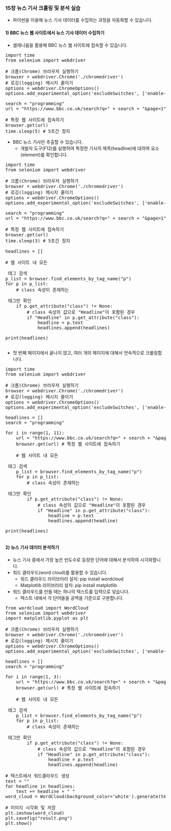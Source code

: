 ### 15장 뉴스 기사 크롤링 및 분석 실습

* 파이썬을 이용해 뉴스 기사 데이터를 수집하는 과정을 자동화할 수 있습니다.

#### 1) BBC 뉴스 웹 사이트에서 뉴스 기사 데이터 수집하기

* 셀레니움을 활용해 BBC 뉴스 웹 사이트에 접속할 수 있습니다.

<pre>
import time
from selenium import webdriver

# 크롬(Chrome) 브라우저 실행하기
browser = webdriver.Chrome('./chromedriver')
# 로깅(logging) 메시지 줄이기
options = webdriver.ChromeOptions()
options.add_experimental_option('excludeSwitches', ['enable-logging'])

search = "programming"
url = "https://www.bbc.co.uk/search?q=" + search + "&page=1"

# 특정 웹 사이트에 접속하기
browser.get(url)
time.sleep(5) # 5초간 정지
</pre>

* BBC 뉴스 기사만 추출할 수 있습니다.
    * 개발자 도구(F12)를 실행하여 특정한 기사의 제목(headline)에 대하여 요소(element)를 확인합니다.

<pre>
import time
from selenium import webdriver

# 크롬(Chrome) 브라우저 실행하기
browser = webdriver.Chrome('./chromedriver')
# 로깅(logging) 메시지 줄이기
options = webdriver.ChromeOptions()
options.add_experimental_option('excludeSwitches', ['enable-logging'])

search = "programming"
url = "https://www.bbc.co.uk/search?q=" + search + "&page=1"

# 특정 웹 사이트에 접속하기
browser.get(url)
time.sleep(3) # 5초간 정지

headlines = []

# 웹 사이트 내 모든 <p> 태그 검색
p_list = browser.find_elements_by_tag_name("p")
for p in p_list:
    # class 속성이 존재하는 <p> 태그만 확인
    if p.get_attribute("class") != None:
        # class 속성의 값으로 "Headline"이 포함된 경우
        if "Headline" in p.get_attribute("class"):
            headline = p.text
            headlines.append(headlines)

print(headlines)
</pre>

* 첫 번째 페이지에서 끝나지 않고, 여러 개의 페이지에 대해서 연속적으로 크롤링합니다.

<pre>
import time
from selenium import webdriver

# 크롬(Chrome) 브라우저 실행하기
browser = webdriver.Chrome('./chromedriver')
# 로깅(logging) 메시지 줄이기
options = webdriver.ChromeOptions()
options.add_experimental_option('excludeSwitches', ['enable-logging'])

headlines = []
search = "programming"

for i in range(1, 11):
    url = "https://www.bbc.co.uk/search?q=" + search + "&page=" + str(i)
    browser.get(url) # 특정 웹 사이트에 접속하기
    
    # 웹 사이트 내 모든 <p> 태그 검색
    p_list = browser.find_elements_by_tag_name("p")
    for p in p_list:
        # class 속성이 존재하는 <p> 태그만 확인
        if p.get_attribute("class") != None:
            # class 속성의 값으로 "Headline"이 포함된 경우
            if "Headline" in p.get_attribute("class"):
                headline = p.text
                headlines.append(headline)

print(headlines)
</pre>

#### 2) 뉴스 기사 데이터 분석하기

* 뉴스 기사 중에서 가장 높은 빈도수로 등장한 단어에 대해서 분석하여 시각화합니다.
* 워드 클라우드(word cloud)를 활용할 수 있습니다.
    * 워드 클라우드 라이브러리 설치: pip install wordcloud
    * Matplotlib 라이브러리 설치: pip install matplotlib
* 워드 클라우드를 만들 때는 하나의 텍스트를 입력으로 넣습니다.
    * 텍스트 내에서 각 단어들을 공백을 기준으로 구분합니다.

<pre>
from wordcloud import WordCloud
from selenium import webdriver
import matplotlib.pyplot as plt

# 크롬(Chrome) 브라우저 실행하기
browser = webdriver.Chrome('./chromedriver')
# 로깅(logging) 메시지 줄이기
options = webdriver.ChromeOptions()
options.add_experimental_option('excludeSwitches', ['enable-logging'])

headlines = []
search = "programming"

for i in range(1, 3):
    url = "https://www.bbc.co.uk/search?q=" + search + "&page=" + str(i)
    browser.get(url) # 특정 웹 사이트에 접속하기
    
    # 웹 사이트 내 모든 <p> 태그 검색
    p_list = browser.find_elements_by_tag_name("p")
    for p in p_list:
        # class 속성이 존재하는 <p> 태그만 확인
        if p.get_attribute("class") != None:
            # class 속성의 값으로 "Headline"이 포함된 경우
            if "Headline" in p.get_attribute("class"):
                headline = p.text
                headlines.append(headline)

# 텍스트에서 워드클라우드 생성
text = ""
for headline in headlines:
    text += headline + " "
word_cloud = WordCloud(background_color='white').generate(text)

# 이미지 시각화 및 저장
plt.imshow(word_cloud)
plt.savefig("result.png")
plt.show()
</pre>
